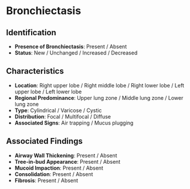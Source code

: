 
# Bronchiectasis

## Identification

- **Presence of Bronchiectasis**: Present / Absent
- **Status**: New / Unchanged / Increased / Decreased

## Characteristics

- **Location**: Right upper lobe / Right middle lobe / Right lower lobe / Left upper lobe / Left lower lobe
- **Regional Predominance**: Upper lung zone / Middle lung zone / Lower lung zone
- **Type**: Cylindrical / Varicose / Cystic
- **Distribution**: Focal / Multifocal / Diffuse
- **Associated Signs**: Air trapping / Mucus plugging

## Associated Findings

- **Airway Wall Thickening**: Present / Absent
- **Tree-in-bud Appearance**: Present / Absent
- **Mucoid Impaction**: Present / Absent
- **Consolidation**: Present / Absent
- **Fibrosis**: Present / Absent
